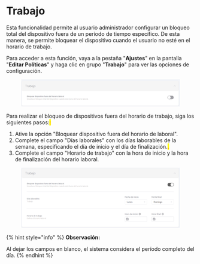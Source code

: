 # Trabajo

Esta funcionalidad permite al usuario administrador configurar un bloqueo total del dispositivo fuera de un período de tiempo específico. De esta manera, se permite bloquear el dispositivo cuando el usuario no esté en el horario de trabajo.&#x20;

Para acceder a esta función, vaya a la pestaña "**Ajustes**" en la pantalla "**Editar Políticas**" y haga clic en grupo "**Trabajo**" para ver las opciones de configuración.



<figure><img src="../../../.gitbook/assets/image (3) (1).png" alt=""><figcaption></figcaption></figure>

&#x20;Para realizar el bloqueo de dispositivos fuera del horario de trabajo, siga los siguientes pasos:<mark style="color:red;">:</mark>

1. Ative la opción "Bloquear dispositivo fuera del horario de laboral".
2. Complete el campo "Días laborales" con los días laborables de la semana, especificando el día de inicio y el día de finalización.<mark style="color:red;">.</mark>
3. Complete el campo "Horario de trabajo" con la hora de inicio y la hora de finalización del horario laboral.

<figure><img src="../../../.gitbook/assets/image (4).png" alt=""><figcaption></figcaption></figure>

{% hint style="info" %}
**Observación:**

Al dejar los campos en blanco, el sistema considera el período completo del día.
{% endhint %}
